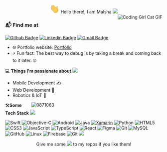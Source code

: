 <div align="center" > <img src="https://raw.githubusercontent.com/ABSphreak/ABSphreak/master/gifs/Hi.gif" height="30px"> Hello there!, I am Malsha <img height="30px" src="https://i.pinimg.com/originals/4a/80/79/4a807973c5233c5ad8287eada48ed831.gif"></div>


<img align="right" src="https://github.com/0871063/MalshaC0871063/blob/main/Gif/CodingGirl.gif" alt="Coding Girl Cat GIF">

### 📬 Find me at
[![Github Badge](http://img.shields.io/badge/-Github-black?style=flat-square&logo=github&link=https://github.com/0871063/)](https://github.com/0871063) 
[![Linkedin Badge](https://img.shields.io/badge/-LinkedIn-blue?style=flat-square&logo=Linkedin&logoColor=white&link=https://www.linkedin.com/in/pensp/)](https://www.linkedin.com/in/malsha-parani-depakarage-93615474/)
[![Gmail Badge](https://img.shields.io/badge/-Gmail-c14438?style=flat-square&logo=Gmail&logoColor=white&link=mailto:malsha.parani1988.com)](mailto:malsha.parani1988@gmail.com)



- 🌐 Portfolio website: [Portfolio](https://github.com/0871063.github.io/)
- ⚡ Fun fact: The best way to debug is by taking a break and coming back to it later. 🤓

💻 **Things I'm passionate about** <img src="https://emojis.slackmojis.com/emojis/images/1660415423/60771/blue-heart.gif" width="30"> 
- Mobile Development ✍️
- Web Development 🧐
- Robotics & IoT 🤖 

<a href="https://github.com/anuraghazra/github-readme-stats" title="Go to Source">
  <img align="right" width=420 height="auto" src="https://github-readme-stats-git-masterrstaa-rickstaa.vercel.app/api?username=0871063&show_icons=true&locale=en&theme=radical&count_private=true&hide_border=true&include_all_commits=true" alt="0871063" />
</a>

    
🛠**Some Tech Stack** <img src="https://media.giphy.com/media/WUlplcMpOCEmTGBtBW/giphy.gif" width="30"> 

![Swift](https://img.shields.io/badge/-Swift-000000?style=flat&logo=swift)
![Objective-C](https://img.shields.io/badge/-ObjectiveC-000000?style=flat&logo=apple)
![Android](https://img.shields.io/badge/-Android-000000?style=flat&logo=android)
![Java](https://img.shields.io/badge/-Java-000000?style=flat&logo=java)
[![Xamarin](https://img.shields.io/badge/-Xamarin-000000?style=flat&logo=xamarin)](https://dotnet.microsoft.com/apps/xamarin)
![Python](https://img.shields.io/badge/-Python-000000?style=flat&logo=python)
![HTML5](https://img.shields.io/badge/-HTML5-000000?style=flat&logo=HTML5)
![CSS3](https://img.shields.io/badge/-CSS3-000000?style=flat&logo=CSS3)
![JavaScript](https://img.shields.io/badge/-JavaScript-000000?style=flat&logo=javascript)
![TypeScript](https://img.shields.io/badge/-TypeScript-000000?style=flat&logo=typescript)
![React](https://img.shields.io/badge/-React-000000?style=flat&logo=react)
![Figma](https://img.shields.io/badge/-Figma-000000?style=flat&logo=figma)
![Git](https://img.shields.io/badge/-Git-000000?style=flat&logo=git&logoColor=F05032)
![MySQL](https://img.shields.io/badge/-MySQL-000000?style=flat&logo=MySQL)
![GitHub](https://img.shields.io/badge/-GitHub-000000?style=flat&logo=github&logoColor=FFFFFF)
![Linux](https://img.shields.io/badge/-Linux-000000?style=flat&logo=linux&logoColor=FCC624)
![Firebase](https://img.shields.io/badge/-Firebase-000000?style=flat&logo=firebase)
![Git](https://img.shields.io/badge/-Git-000000?style=flat&logo=git&logoColor=F05032)
![](https://komarev.com/ghpvc/?username=0871063&style=flat&color=000000&label=👋)

<div align="center">
    Give me some <img src="https://emojis.slackmojis.com/emojis/images/1643515416/14355/pink-star.gif" height="30px"> to my repos if you like them!
  
</div>


